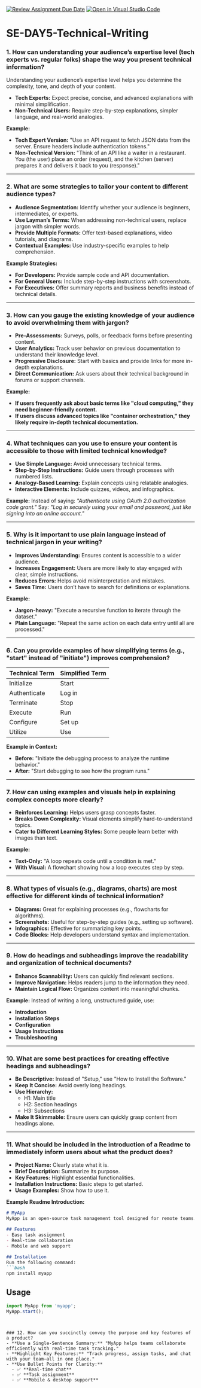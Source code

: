 [![Review Assignment Due Date](https://classroom.github.com/assets/deadline-readme-button-22041afd0340ce965d47ae6ef1cefeee28c7c493a6346c4f15d667ab976d596c.svg)](https://classroom.github.com/a/zsAR-pyY)
[![Open in Visual Studio Code](https://classroom.github.com/assets/open-in-vscode-2e0aaae1b6195c2367325f4f02e2d04e9abb55f0b24a779b69b11b9e10269abc.svg)](https://classroom.github.com/online_ide?assignment_repo_id=18463071&assignment_repo_type=AssignmentRepo)
# SE-DAY5-Technical-Writing
### 1. How can understanding your audience’s expertise level (tech experts vs. regular folks) shape the way you present technical information?
Understanding your audience’s expertise level helps you determine the complexity, tone, and depth of your content. 
- **Tech Experts:** Expect precise, concise, and advanced explanations with minimal simplification.
- **Non-Technical Users:** Require step-by-step explanations, simpler language, and real-world analogies.

**Example:**
- **Tech Expert Version:** "Use an API request to fetch JSON data from the server. Ensure headers include authentication tokens."
- **Non-Technical Version:** "Think of an API like a waiter in a restaurant. You (the user) place an order (request), and the kitchen (server) prepares it and delivers it back to you (response)."

---

### 2. What are some strategies to tailor your content to different audience types?
- **Audience Segmentation:** Identify whether your audience is beginners, intermediates, or experts.
- **Use Layman’s Terms:** When addressing non-technical users, replace jargon with simpler words.
- **Provide Multiple Formats:** Offer text-based explanations, video tutorials, and diagrams.
- **Contextual Examples:** Use industry-specific examples to help comprehension.

**Example Strategies:**
- **For Developers:** Provide sample code and API documentation.
- **For General Users:** Include step-by-step instructions with screenshots.
- **For Executives:** Offer summary reports and business benefits instead of technical details.

---

### 3. How can you gauge the existing knowledge of your audience to avoid overwhelming them with jargon?
- **Pre-Assessments:** Surveys, polls, or feedback forms before presenting content.
- **User Analytics:** Track user behavior on previous documentation to understand their knowledge level.
- **Progressive Disclosure:** Start with basics and provide links for more in-depth explanations.
- **Direct Communication:** Ask users about their technical background in forums or support channels.

**Example:**
- **If users frequently ask about basic terms like "cloud computing," they need beginner-friendly content.**
- **If users discuss advanced topics like "container orchestration," they likely require in-depth technical documentation.**

---

### 4. What techniques can you use to ensure your content is accessible to those with limited technical knowledge?
- **Use Simple Language:** Avoid unnecessary technical terms.
- **Step-by-Step Instructions:** Guide users through processes with numbered lists.
- **Analogy-Based Learning:** Explain concepts using relatable analogies.
- **Interactive Elements:** Include quizzes, videos, and infographics.

**Example:**
Instead of saying: *"Authenticate using OAuth 2.0 authorization code grant."* 
Say: *"Log in securely using your email and password, just like signing into an online account."*

---

### 5. Why is it important to use plain language instead of technical jargon in your writing?
- **Improves Understanding:** Ensures content is accessible to a wider audience.
- **Increases Engagement:** Users are more likely to stay engaged with clear, simple instructions.
- **Reduces Errors:** Helps avoid misinterpretation and mistakes.
- **Saves Time:** Users don’t have to search for definitions or explanations.

**Example:**
- **Jargon-heavy:** "Execute a recursive function to iterate through the dataset."
- **Plain Language:** "Repeat the same action on each data entry until all are processed."

---

### 6. Can you provide examples of how simplifying terms (e.g., "start" instead of "initiate") improves comprehension?
| Technical Term | Simplified Term |
|---------------|----------------|
| Initialize | Start |
| Authenticate | Log in |
| Terminate | Stop |
| Execute | Run |
| Configure | Set up |
| Utilize | Use |

**Example in Context:**
- **Before:** "Initiate the debugging process to analyze the runtime behavior."
- **After:** "Start debugging to see how the program runs."

---

### 7. How can using examples and visuals help in explaining complex concepts more clearly?
- **Reinforces Learning:** Helps users grasp concepts faster.
- **Breaks Down Complexity:** Visual elements simplify hard-to-understand topics.
- **Cater to Different Learning Styles:** Some people learn better with images than text.

**Example:**
- **Text-Only:** "A loop repeats code until a condition is met."
- **With Visual:** A flowchart showing how a loop executes step by step.

---

### 8. What types of visuals (e.g., diagrams, charts) are most effective for different kinds of technical information?
- **Diagrams:** Great for explaining processes (e.g., flowcharts for algorithms).
- **Screenshots:** Useful for step-by-step guides (e.g., setting up software).
- **Infographics:** Effective for summarizing key points.
- **Code Blocks:** Help developers understand syntax and implementation.

---

### 9. How do headings and subheadings improve the readability and organization of technical documents?
- **Enhance Scannability:** Users can quickly find relevant sections.
- **Improve Navigation:** Helps readers jump to the information they need.
- **Maintain Logical Flow:** Organizes content into meaningful chunks.

**Example:**
Instead of writing a long, unstructured guide, use:
- **Introduction**
- **Installation Steps**
- **Configuration**
- **Usage Instructions**
- **Troubleshooting**

---

### 10. What are some best practices for creating effective headings and subheadings?
- **Be Descriptive:** Instead of "Setup," use "How to Install the Software."
- **Keep It Concise:** Avoid overly long headings.
- **Use Hierarchy:**
  - H1: Main title
  - H2: Section headings
  - H3: Subsections
- **Make It Skimmable:** Ensure users can quickly grasp content from headings alone.

---

### 11. What should be included in the introduction of a Readme to immediately inform users about what the product does?
- **Project Name:** Clearly state what it is.
- **Brief Description:** Summarize its purpose.
- **Key Features:** Highlight essential functionalities.
- **Installation Instructions:** Basic steps to get started.
- **Usage Examples:** Show how to use it.

**Example Readme Introduction:**
```markdown
# MyApp
MyApp is an open-source task management tool designed for remote teams.

## Features
- Easy task assignment
- Real-time collaboration
- Mobile and web support

## Installation
Run the following command:
```bash
npm install myapp
```

## Usage
```js
import MyApp from 'myapp';
MyApp.start();
```
```


### 12. How can you succinctly convey the purpose and key features of a product?
- **Use a Single-Sentence Summary:** "MyApp helps teams collaborate efficiently with real-time task tracking."
- **Highlight Key Features:** "Track progress, assign tasks, and chat with your team—all in one place."
- **Use Bullet Points for Clarity:**
  - ✅ **Real-time chat**
  - ✅ **Task assignment**
  - ✅ **Mobile & desktop support**

